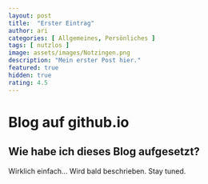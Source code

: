 ```yaml
---
layout: post
title:  "Erster Eintrag"
author: ari
categories: [ Allgemeines, Persönliches ]
tags: [ nutzlos ]
image: assets/images/Notzingen.png 
description: "Mein erster Post hier."
featured: true
hidden: true
rating: 4.5
---
```


# Blog auf github.io

## Wie habe ich dieses Blog aufgesetzt?

Wirklich einfach...
Wird bald beschrieben. Stay tuned.